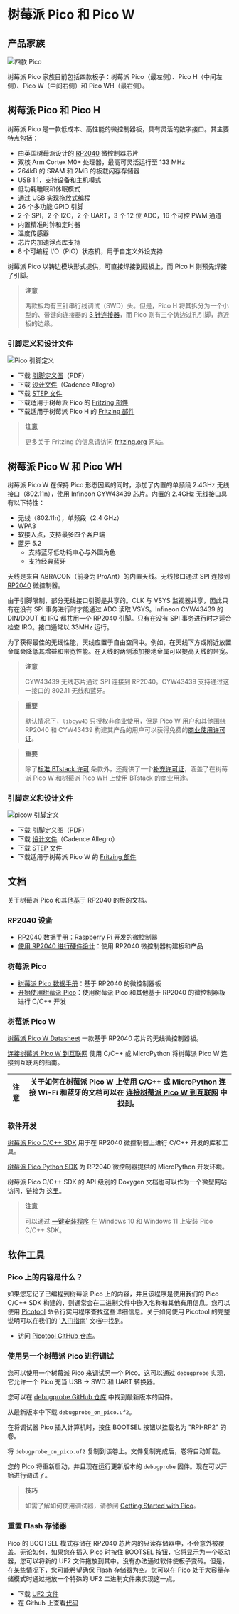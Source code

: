 # 树莓派 Pico 和 Pico W

## 产品家族

![四款 Pico](https://www.raspberrypi.com/documentation/microcontrollers/images/four_picos.jpg?hash=3f928dff64ab31c4f3b1caecf4fb83a4)

树莓派 Pico 家族目前包括四款板子：树莓派 Pico（最左侧）、Pico H（中间左侧）、Pico W（中间右侧）和 Pico WH（最右侧）。

## 树莓派 Pico 和 Pico H

树莓派 Pico 是一款低成本、高性能的微控制器板，具有灵活的数字接口。其主要特点包括：

* 由英国树莓派设计的 [RP2040](https://www.raspberrypi.com/documentation/microcontrollers/rp2040.html#welcome-to-rp2040) 微控制器芯片
* 双核 Arm Cortex M0+ 处理器，最高可灵活运行至 133 MHz
* 264kB 的 SRAM 和 2MB 的板载闪存存储器
* USB 1.1，支持设备和主机模式
* 低功耗睡眠和休眠模式
* 通过 USB 实现拖放式编程
* 26 个多功能 GPIO 引脚
* 2 个 SPI，2 个 I2C，2 个 UART，3 个 12 位 ADC，16 个可控 PWM 通道
* 内置精准时钟和定时器
* 温度传感器
* 芯片内加速浮点库支持
* 8 个可编程 I/O（PIO）状态机，用于自定义外设支持

树莓派 Pico 以铸边模块形式提供，可直接焊接到载板上，而 Pico H 则预先焊接了引脚。

>**注意**
>
>两款板均有三针串行线调试（SWD）头。但是，Pico H 将其拆分为一个小型的、带键向连接器的 [3 针连接器](https://datasheets.raspberrypi.com/debug/debug-connector-specification.pdf)，而 Pico 则有三个铸边过孔引脚，靠近板的边缘。 


### 引脚定义和设计文件

![Pico 引脚定义](https://www.raspberrypi.com/documentation/microcontrollers/images/pico-pinout.svg)

* 下载 [引脚定义图](https://datasheets.raspberrypi.com/pico/Pico-R3-A4-Pinout.pdf)（PDF）
* 下载 [设计文件](https://datasheets.raspberrypi.com/pico/RPi-Pico-R3-PUBLIC-20200119.zip)（Cadence Allegro）
* 下载 [STEP 文件](https://datasheets.raspberrypi.com/pico/Pico-R3-step.zip)
* 下载适用于树莓派 Pico 的 [Fritzing 部件](https://datasheets.raspberrypi.com/pico/Pico-R3-Fritzing.fzpz)
* 下载适用于树莓派 Pico H 的 [Fritzing 部件](https://datasheets.raspberrypi.com/pico/PicoH-Fritzing.fzpz)

>**注意**
>
>更多关于 Fritzing 的信息请访问 [fritzing.org](https://fritzing.org/) 网站。

## 树莓派 Pico W 和 Pico WH

树莓派 Pico W 在保持 Pico 形态因素的同时，添加了内置的单频段 2.4GHz 无线接口（802.11n），使用 Infineon CYW43439 芯片。内置的 2.4GHz 无线接口具有以下特性：

- 无线（802.11n），单频段（2.4 GHz）
- WPA3
- 软接入点，支持最多四个客户端
- 蓝牙 5.2
  - 支持蓝牙低功耗中心与外围角色
  - 支持经典蓝牙

天线是来自 ABRACON（前身为 ProAnt）的内置天线。无线接口通过 SPI 连接到 [RP2040](https://www.raspberrypi.com/documentation/microcontrollers/rp2040.html#welcome-to-rp2040) 微控制器。

由于引脚限制，部分无线接口引脚是共享的。CLK 与 VSYS 监视器共享，因此只有在没有 SPI 事务进行时才能通过 ADC 读取 VSYS。Infineon CYW43439 的 DIN/DOUT 和 IRQ 都共用一个 RP2040 引脚。只有在没有 SPI 事务进行时才适合检查 IRQ。接口通常以 33MHz 运行。

为了获得最佳的无线性能，天线应置于自由空间中。例如，在天线下方或附近放置金属会降低其增益和带宽性能。在天线的两侧添加接地金属可以提高天线的带宽。

>**注意**
>
>CYW43439 无线芯片通过 SPI 连接到 RP2040。CYW43439 支持通过这一接口的 802.11 无线和蓝牙。 

>**重要**
>
>默认情况下，`libcyw43` 只授权非商业使用，但是 Pico W 用户和其他围绕 RP2040 和 CYW43439 构建其产品的用户可以获得免费的[商业使用许可证](https://github.com/georgerobotics/cyw43-driver/blob/195dfcc10bb6f379e3dea45147590db2203d3c7b/LICENSE.RP)。 

>**重要**
>
> 除了[标准 BTstack 许可](https://github.com/bluekitchen/btstack/blob/master/LICENSE) 条款外，还提供了一个[补充许可证](https://github.com/raspberrypi/pico-sdk/blob/master/src/rp2_common/pico_btstack/LICENSE.RP)，涵盖了在树莓派 Pico W 和树莓派 Pico WH 上使用 BTstack 的商业用途。 

### 引脚定义和设计文件

![picow 引脚定义](https://www.raspberrypi.com/documentation/microcontrollers/images/picow-pinout.svg)

- 下载 [引脚定义图](https://datasheets.raspberrypi.com/picow/PicoW-A4-Pinout.pdf)（PDF）
- 下载 [设计文件](https://datasheets.raspberrypi.com/picow/RPi-PicoW-PUBLIC-20220607.zip)（Cadence Allegro）
- 下载 [STEP 文件](https://datasheets.raspberrypi.com/picow/PicoW-step.zip)
- 下载适用于树莓派 Pico W 的 [Fritzing 部件](https://datasheets.raspberrypi.com/picow/PicoW-Fritzing.fzpz)

## 文档

关于树莓派 Pico 和其他基于 RP2040 的板的文档。

### RP2040 设备

- [RP2040 数据手册](https://datasheets.raspberrypi.com/rp2040/rp2040-datasheet.pdf)：Raspberry Pi 开发的微控制器
- [使用 RP2040 进行硬件设计](https://datasheets.raspberrypi.com/rp2040/hardware-design-with-rp2040.pdf)：使用 RP2040 微控制器构建板和产品

### 树莓派 Pico

- [树莓派 Pico 数据手册](https://datasheets.raspberrypi.com/pico/pico-datasheet.pdf)：基于 RP2040 的微控制器板
- [开始使用树莓派 Pico](https://datasheets.raspberrypi.com/pico/getting-started-with-pico.pdf)：使用树莓派 Pico 和其他基于 RP2040 的微控制器板进行 C/C++ 开发


### 树莓派 Pico W

[树莓派 Pico W Datasheet](https://datasheets.raspberrypi.com/picow/pico-w-datasheet.pdf)
一款基于 RP2040 芯片的无线微控制器板。

[连接树莓派 Pico W 到互联网](https://datasheets.raspberrypi.com/picow/connecting-to-the-internet-with-pico-w.pdf)
使用 C/C++ 或 MicroPython 将树莓派 Pico W 连接到互联网的指南。

| 注意 | 关于如何在树莓派 Pico W 上使用 C/C++ 或 MicroPython 连接 Wi-Fi 和蓝牙的文档可以在 [连接树莓派 Pico W 到互联网](https://datasheets.raspberrypi.com/picow/connecting-to-the-internet-with-pico-w.pdf) 中找到。 |
| ------ | ---------------------------------------------------------------------------------------------------------------------------------------- |

### 软件开发

[树莓派 Pico C/C++ SDK](https://datasheets.raspberrypi.com/pico/raspberry-pi-pico-c-sdk.pdf)
用于在 RP2040 微控制器上进行 C/C++ 开发的库和工具。

[树莓派 Pico Python SDK](https://datasheets.raspberrypi.com/pico/raspberry-pi-pico-python-sdk.pdf)
为 RP2040 微控制器提供的 MicroPython 开发环境。

树莓派 Pico C/C++ SDK 的 API 级别的 Doxygen 文档也可以作为一个微型网站访问，链接为 [这里](https://rptl.io/pico-doxygen)。

>**注意**
>
>可以通过 [一键安装程序](https://github.com/raspberrypi/pico-setup-windows/releases/latest/download/pico-setup-windows-x64-standalone.exe) 在 Windows 10 和 Windows 11 上安装 Pico C/C++ SDK。 

## 软件工具

### Pico 上的内容是什么？

如果您忘记了已编程到树莓派 Pico 上的内容，并且该程序是使用我们的 Pico C/C++ SDK 构建的，则通常会在二进制文件中嵌入名称和其他有用信息。您可以使用 [Picotool](https://github.com/raspberrypi/picotool) 命令行实用程序查找这些详细信息。关于如何使用 Picotool 的完整说明可以在我们的 '[入门指南](https://datasheets.raspberrypi.com/pico/getting-started-with-pico.pdf)' 文档中找到。

* 访问 [Picotool GitHub 仓库](https://github.com/raspberrypi/picotool)。

### 使用另一个树莓派 Pico 进行调试

您可以使用一个树莓派 Pico 来调试另一个 Pico。这可以通过 `debugprobe` 实现，它允许一个 Pico 充当 USB → SWD 和 UART 转换器。

您可以在 [debugprobe GitHub 仓库](https://github.com/raspberrypi/debugprobe/releases/latest) 中找到最新版本的固件。

从最新版本中下载 `debugprobe_on_pico.uf2`。

在将调试器 Pico 插入计算机时，按住 BOOTSEL 按钮以挂载名为 "RPI-RP2" 的卷。

将 `debugprobe_on_pico.uf2` 复制到该卷上。文件复制完成后，卷将自动卸载。

您的 Pico 将重新启动，并且现在运行更新版本的 `debugprobe` 固件。现在可以开始进行调试了。

>**技巧**
>
>如需了解如何使用调试器，请参阅 [Getting Started with Pico](https://datasheets.raspberrypi.com/pico/getting-started-with-pico.pdf)。

### 重置 Flash 存储器

Pico 的 BOOTSEL 模式存储在 RP2040 芯片内的只读存储器中，不会意外被覆盖。无论如何，如果您在插入 Pico 时按住 BOOTSEL 按钮，它将显示为一个驱动器，您可以将新的 UF2 文件拖放到其中。没有办法通过软件使板子变砖。但是，在某些情况下，您可能希望确保 Flash 存储器为空。您可以在 Pico 处于大容量存储模式时通过拖放一个特殊的 UF2 二进制文件来实现这一点。

* 下载 [UF2 文件](https://datasheets.raspberrypi.com/soft/flash_nuke.uf2)
* 在 Github 上查看[代码](https://github.com/raspberrypi/pico-examples/blob/master/flash/nuke/nuke.c)
